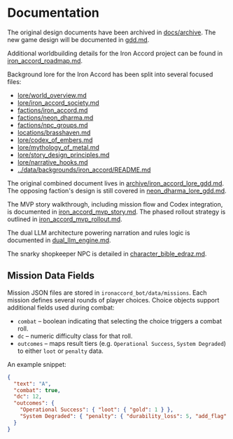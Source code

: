 # Documentation

The original design documents have been archived in [docs/archive](archive/).
The new game design will be documented in [gdd.md](gdd.md).

Additional worldbuilding details for the Iron Accord project can be found in
[iron_accord_roadmap.md](iron_accord_roadmap.md).

Background lore for the Iron Accord has been split into several focused files:
- [lore/world_overview.md](lore/world_overview.md)
- [lore/iron_accord_society.md](lore/iron_accord_society.md)
- [factions/iron_accord.md](factions/iron_accord.md)
- [factions/neon_dharma.md](factions/neon_dharma.md)
- [factions/npc_groups.md](factions/npc_groups.md)
- [locations/brasshaven.md](locations/brasshaven.md)
- [lore/codex_of_embers.md](lore/codex_of_embers.md)
- [lore/mythology_of_metal.md](lore/mythology_of_metal.md)
- [lore/story_design_principles.md](lore/story_design_principles.md)
- [lore/narrative_hooks.md](lore/narrative_hooks.md)
- [../data/backgrounds/iron_accord/README.md](../data/backgrounds/iron_accord/README.md)

The original combined document lives in
[archive/iron_accord_lore_gdd.md](archive/iron_accord_lore_gdd.md). The
opposing faction's design is still covered in
[neon_dharma_lore_gdd.md](neon_dharma_lore_gdd.md).

The MVP story walkthrough, including mission flow and Codex integration, is
documented in [iron_accord_mvp_story.md](iron_accord_mvp_story.md).
The phased rollout strategy is outlined in [iron_accord_mvp_rollout.md](iron_accord_mvp_rollout.md).

The dual LLM architecture powering narration and rules logic is documented in [dual_llm_engine.md](dual_llm_engine.md).

The snarky shopkeeper NPC is detailed in [character_bible_edraz.md](character_bible_edraz.md).


## Mission Data Fields

Mission JSON files are stored in `ironaccord_bot/data/missions`. Each mission defines several rounds of player choices. Choice objects support additional fields used during combat:

- `combat` – boolean indicating that selecting the choice triggers a combat roll.
- `dc` – numeric difficulty class for that roll.
- `outcomes` – maps result tiers (e.g. `Operational Success`, `System Degraded`) to either `loot` or `penalty` data.

An example snippet:

```json
{
  "text": "A",
  "combat": true,
  "dc": 12,
  "outcomes": {
    "Operational Success": { "loot": { "gold": 1 } },
    "System Degraded": { "penalty": { "durability_loss": 5, "add_flag": "Injured" } }
  }
}
```
